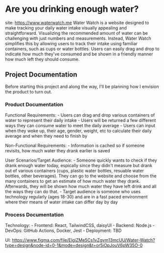 # Are you drinking enough water?
site: https://www.waterwatch.me
Water Watch is a website designed to make tracking your daily water intake visually appealing and straightforward. Visualizing the recommended amount of water can be challenging with just numbers and measurements. Instead, Water Watch simplifies this by allowing users to track their intake using familiar containers, such as cups or water bottles. Users can easily drag and drop to indicate how much they've consumed and be shown in a friendly manner how much left they should consume.

## Project Documentation
Before starting this project and along the way, I'll be planning how I envision the product to turn out.

### Product Documentation
Functional Requirements: 
    - Users can drag and drop various containers of water to represent their daily intake
    - Users will be returned a few different ways they can consume water to meet the daily average
    - Users can input when they woke up, their age, gender, weight, etc to calculate their daily average and when they need 
    to finish by

Non-Functional Requirements:
    - Information is cached so if someone revisits, how much water they drank earlier is saved

User Scenarios/Target Audience:
    - Someone quickly wants to check if they drank enough water today, espically since they didn't measure but drank out of various containers (cups, plastic water bottles, resuable water bottles, other beverages). They can go to the website and choose from the many containers to get an estimate of how much water they drank. Afterwards, they will be shown how much water they have left drink and all the ways they can do that.
    - Target audience is someone who uses technology regularly (ages 18-30) and are in a fast paced environment where their means of water intake can differ day by day

### Process Documentation
Technology:
    - Frontend: React, TailwindCSS, daisyUI
    - Backend: Node.js
    - DevOps: GitHub Actions, Docker, Jest
    - Deployment: TBD

UI: https://www.figma.com/file/ElgiZMe5Cs1vZgvm13mcUU/Water-Watch?type=design&node-id=0-1&mode=design&t=or5iOpJouV6pW35O-0  



